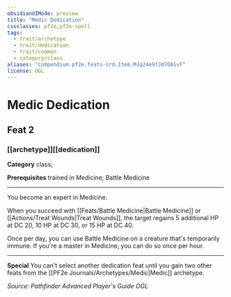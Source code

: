 ```yaml
---
obsidianUIMode: preview
title: "Medic Dedication"
cssclasses: pf2e,pf2e-spell
tags:
  - trait/archetype
  - trait/dedication
  - trait/common
  - category/class
aliases: "Compendium.pf2e.feats-srd.Item.MJg24e9fJd7OASvF"
license: OGL
---
```

# Medic Dedication
## Feat 2
### [[archetype]][[dedication]]

**Category** class; 



**Prerequisites** trained in Medicine; Battle Medicine
* * *
You become an expert in Medicine.

When you succeed with [[Feats/Battle Medicine|Battle Medicine]] or [[Actions/Treat Wounds|Treat Wounds]], the target regains 5 additional HP at DC 20, 10 HP at DC 30, or 15 HP at DC 40.

Once per day, you can use Battle Medicine on a creature that's temporarily immune. If you're a master in Medicine, you can do so once per hour.

* * *

**Special** You can't select another dedication feat until you gain two other feats from the [[PF2e Journals/Archetypes/Medic|Medic]] archetype.

*Source: Pathfinder Advanced Player's Guide*
*OGL*